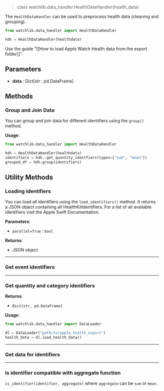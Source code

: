 > class watchlib.data_handler.HealthDataHandler(health_data)

The `HealthDataHandler` can be used to preprocess health data (cleaning and grouping).

```python
from watchlib.data_handler import HealthDataHandler

hdh = HealthDataHandler(healthdata)
```

Use the guide "[[How to load Apple Watch Health data from the export folder]]".

## Parameters
- **data** : Dict[str : pd.DataFrame]
## Methods

### Group and Join Data 
You can group and join data for different identifiers using the `group()` method.

**Usage**:
```python
from watchlib.data_handler import HealthDataHandler

hdh = HealthDataHandler(healthdata)
identifiers = hdh..get_quantity_identfiers(types=["sum", "mean"])
grouped_df = hdh.group(identifiers)
```

## Utility Methods

### Loading identifiers 
You can load all identifiers using the `load_identifiers()` method. It returns a JSON object containing all HealthKitIdentifiers. For a list of all available identifiers visit the Apple Swift Documentation.

**Parameters**:
- `parallel=True` : `bool`

**Returns**: 
- JSON object

---

### Get event identifiers 


---

### Get quantity and category identifiers


**Returns**: 
- `Dict[str, pd.DataFrame]`

**Usage**:
```python
from watchlib.data_handler import DataLoader 

dl = DataLoader("path/to/apple_health_export")
health_data = dl.load_health_data()
```

---

### Get data for identifiers


---

### Is identifier compatible with aggregate function
`is_identifier(identifier, aggregate)` where `aggregate` can be `sum` or `mean`.


